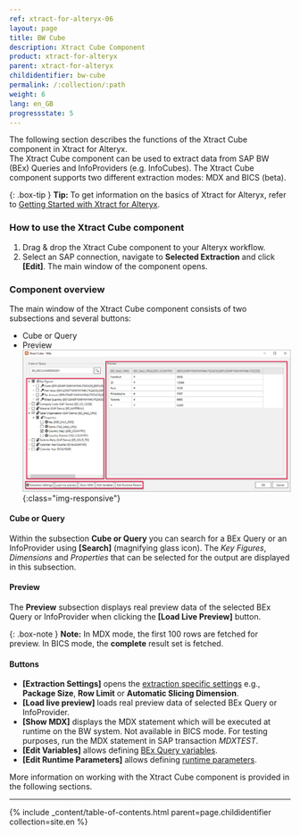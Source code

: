 ```yaml
---
ref: xtract-for-alteryx-06
layout: page
title: BW Cube
description: Xtract Cube Component
product: xtract-for-alteryx
parent: xtract-for-alteryx
childidentifier: bw-cube
permalink: /:collection/:path
weight: 6
lang: en_GB
progressstate: 5
---
```

The following section describes the functions of the Xtract Cube component in Xtract for Alteryx.<br>
The Xtract Cube component can be used to extract data from SAP BW (BEx) Queries and InfoProviders (e.g. InfoCubes). 
The Xtract Cube component supports two different extraction modes: MDX and BICS (beta).

{: .box-tip }
**Tip:** To get information on the basics of Xtract for Alteryx, refer to [Getting Started with Xtract for Alteryx](./getting-started).

### How to use the Xtract Cube component
1. Drag & drop the Xtract Cube component to your Alteryx workflow.
2. Select an SAP connection, navigate to **Selected Extraction** and click **[Edit]**. The main window of the component opens.


### Component overview
The main window of the Xtract Cube component consists of two subsections and several buttons:

- Cube or Query
- Preview
![Cube Extractor](/img/content/xfa/xfa-cube-query-overview.png){:class="img-responsive"}

#### Cube or Query
Within the subsection **Cube or Query** you can search for a BEx Query or an InfoProvider using **[Search]** (magnifying glass icon).
The *Key Figures*, *Dimensions* and *Properties* that can be selected for the output are displayed in this subsection. 


#### Preview
The **Preview** subsection displays real preview data of the selected BEx Query or InfoProvider when clicking the **[Load Live Preview]** button. 

{: .box-note }
**Note:** In MDX mode, the first 100 rows are fetched for preview. In BICS mode, the **complete** result set is fetched.

#### Buttons
- **[Extraction Settings]** opens the [extraction specific settings](./bw-cube/bw-cube-settings) e.g., **Package Size**, **Row Limit** or **Automatic Slicing Dimension**. <br>
- **[Load live preview]** loads real preview data of selected BEx Query or InfoProvider.
- **[Show MDX]** displays the MDX statement which will be executed at runtime on the BW system. Not available in BICS mode. For testing purposes, run the MDX statement in SAP transaction *MDXTEST*.
- **[Edit Variables]** allows defining [BEx Query variables](./bw-cube/bw-cube-variables). 
- **[Edit Runtime Parameters]** allows defining [runtime parameters](./bw-cube/edit-runtime-parameters). 

More information on working with the Xtract Cube component is provided in the following sections.

---

{% include _content/table-of-contents.html parent=page.childidentifier collection=site.en %}